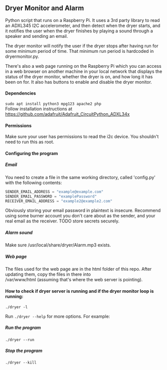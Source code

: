 ## Dryer Monitor and Alarm
Python script that runs on a Raspberry Pi. It uses a 3rd party library to read an ADXL345 I2C accelerometer, and then detect when the dryer starts, and it notifies the user when the dryer finishes by playing a sound through a speaker and sending an email.

The dryer monitor will notify the user if the dryer stops after having run for some minimum period of time. That minimum run period is hardcoded in dryermonitor.py.

There's also a web page running on the Raspberry Pi which you can access in a web browser on another machine in your local network that displays the status of the dryer monitor, whether the dryer is on, and how long it has been on for. It also has buttons to enable and disable the dryer monitor.

#### Dependencies
`sudo apt install python3 mpg123 apache2 php`  
Follow installation instructions at https://github.com/adafruit/Adafruit_CircuitPython_ADXL34x

#### Permissions
Make sure your user has permissions to read the i2c device. You shouldn't need to run this as root.

#### Configuring the program
##### Email
You need to create a file in the same working directory, called 'config.py' with the following contents:  
```python
SENDER_EMAIL_ADDRESS = "example@example.com"
SENDER_EMAIL_PASSWORD = "examplePassword"
RECEIVER_EMAIL_ADDRESS = "example2@example2.com"
```
Obviously storing your email password in plaintext is insecure. Recommend using some burner account you don't care about as the sender, and your real email as the receiver. TODO store secrets securely.  
##### Alarm sound
Make sure /usr/local/share/dryer/Alarm.mp3 exists.
##### Web page
The files used for the web page are in the html folder of this repo. After updating them, copy the files in there into  
/var/www/html (assuming that's where the web server is pointing).

#### How to check if dryer server is running and if the dryer monitor loop is running:
`./dryer -l`  

Run `./dryer --help` for more options. For example:  
##### Run the program
`./dryer --run`

##### Stop the program
`./dryer --kill`
